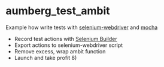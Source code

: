 # aumberg_test_ambit

Example how write tests with [selenium-webdriver](https://code.google.com/p/selenium/wiki/WebDriverJs) and [mocha](https://github.com/mochajs/mocha)

* Record test actions with [Selenium Builder](https://saucelabs.com/builder)
* Export actions to selenium-webdriver script
* Remove excess, wrap ambit function
* Launch and take profit 8)